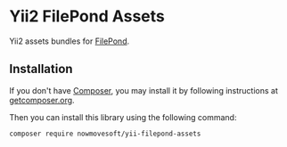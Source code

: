 # Yii2 FilePond Assets

Yii2 assets bundles for [FilePond](https://pqina.nl/filepond/).

## Installation

If you don't have [Composer](http://getcomposer.org/), you may install it by following instructions
at [getcomposer.org](http://getcomposer.org/doc/00-intro.md#installation-nix).

Then you can install this library using the following command:

~~~
composer require nowmovesoft/yii-filepond-assets
~~~
